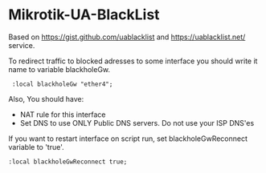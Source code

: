 # Mikrotik-UA-BlackList

Based on https://gist.github.com/uablacklist and https://uablacklist.net/ service.

To redirect traffic to blocked adresses to some interface you should write it name to variable blackholeGw.

     :local blackholeGw "ether4";

Also, You should have:
 - NAT rule for this interface
 - Set DNS to use ONLY Public DNS servers. Do not use your ISP DNS'es

If you want to restart interface on script run, set blackholeGwReconnect variable to 'true'.

    :local blackholeGwReconnect true;
